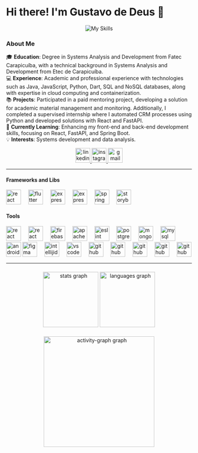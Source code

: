 # Hi there! I'm Gustavo de Deus 👋


<div align="center">

  ![My Skills](https://skillicons.dev/icons?i=typescript,python,java,dart,linux,aws)

</div>

### About Me  
🎓 **Education**: Degree in Systems Analysis and Development from Fatec Carapicuíba, with a technical background in Systems Analysis and Development from Etec de Carapicuíba.  
💻 **Experience**: Academic and professional experience with technologies such as Java, JavaScript, Python, Dart, SQL and NoSQL databases, along with expertise in cloud computing and containerization.  
📚 **Projects**: Participated in a paid mentoring project, developing a solution for academic material management and monitoring. Additionally, I completed a supervised internship where I automated CRM processes using Python and developed solutions with React and FastAPI.  
🌱 **Currently Learning**: Enhancing my front-end and back-end development skills, focusing on React, FastAPI, and Spring Boot.  
💡 **Interests**: Systems development and data analysis.  

<div align="center">
  <a href="https://www.linkedin.com/in/gustavo-de-deus-conceicao/" target="_blank">
    <img src="https://skillicons.dev/icons?i=linkedin" height="40" alt="linkedin logo"  />
  </a>
  <a href="https://www.instagram.com/decode0001/" target="_blank">
    <img src="https://skillicons.dev/icons?i=instagram" height="40" alt="instagram logo"  />
  </a>
  <a href="mailto:gustavodedeusconceicao@gmail.com" target="_blank">
    <img src="https://skillicons.dev/icons?i=gmail" height="40" alt="gmail logo"  />
  </a>
</div>

---

<h4 align="left">Frameworks and Libs</h4>

<div align="left">
  <img src="https://cdn.jsdelivr.net/gh/devicons/devicon/icons/react/react-original.svg" height="40" alt="react logo"  />
  <img width="12" />
  <img src="https://cdn.jsdelivr.net/gh/devicons/devicon/icons/flutter/flutter-original.svg" height="40" alt="flutter logo"  />
  <img width="12" />
  <img src="https://skillicons.dev/icons?i=flask" height="40" alt="express logo"  />
  <img width="12" />
  <img src="https://skillicons.dev/icons?i=fastapi" height="40" alt="express logo"  />
  <img width="12" />
  <img src="https://cdn.jsdelivr.net/gh/devicons/devicon/icons/spring/spring-original.svg" height="40" alt="spring logo"  />
  <img width="12" />
  <img src="https://cdn.jsdelivr.net/gh/devicons/devicon/icons/storybook/storybook-original.svg" height="40" alt="storybook logo"  />
</div>

<h4 align="left">Tools</h4>

<div align="left">
  <img src="https://skillicons.dev/icons?i=aws" height="40" alt="react logo"  />
  <img width="12" />
  <img src="https://skillicons.dev/icons?i=docker" height="40" alt="react logo"  />
  <img width="12" />
  <img src="https://skillicons.dev/icons?i=firebase" height="40" alt="firebase logo"  />
  <img width="12" />
  <img src="https://cdn.jsdelivr.net/gh/devicons/devicon/icons/apache/apache-original.svg" height="40" alt="apache logo"  />
  <img width="12" />
  <img src="https://cdn.jsdelivr.net/gh/devicons/devicon/icons/eslint/eslint-original.svg" height="40" alt="eslint logo"  />
  <img width="12" />
  <img src="https://cdn.jsdelivr.net/gh/devicons/devicon/icons/postgresql/postgresql-original.svg" height="40" alt="postgresql logo"  />
  <img width="12" />
  <img src="https://cdn.jsdelivr.net/gh/devicons/devicon/icons/mongodb/mongodb-original.svg" height="40" alt="mongodb logo"  />
  <img width="12" />
  <img src="https://cdn.jsdelivr.net/gh/devicons/devicon/icons/mysql/mysql-original.svg" height="40" alt="mysql logo"  />
  <img width="12" />
  <img src="https://cdn.jsdelivr.net/gh/devicons/devicon/icons/androidstudio/androidstudio-original.svg" height="40" alt="androidstudio logo"  />
  <img src="https://cdn.jsdelivr.net/gh/devicons/devicon/icons/figma/figma-original.svg" height="40" alt="figma logo"  />
  <img width="12" />
  <img src="https://skillicons.dev/icons?i=idea" height="40" alt="intellijidea logo"  />
  <img width="12" />
  <img src="https://cdn.jsdelivr.net/gh/devicons/devicon/icons/vscode/vscode-original.svg" height="40" alt="vscode logo"  />
  <img width="12" />
  <img src="https://skillicons.dev/icons?i=github" height="40" alt="github logo"  />
  <img width="12" />
  <img src="https://skillicons.dev/icons?i=postman" height="40" alt="github logo"  />
  <img width="12" />
  <img src="https://skillicons.dev/icons?i=powershell" height="40" alt="github logo"  />
  <img width="12" />
  <img src="https://skillicons.dev/icons?i=bash" height="40" alt="github logo"  />
  <img width="12" />
  <img src="https://skillicons.dev/icons?i=git" height="40" alt="github logo"  />
</div>

---

###

<div align="center">
  <img src="https://github-readme-stats.vercel.app/api?username=GUSTAV0DEDEUS&hide_title=false&hide_rank=false&show_icons=true&include_all_commits=true&count_private=true&disable_animations=false&theme=dracula&locale=en&hide_border=false" height="150" alt="stats graph"  />
  <img src="https://github-readme-stats.vercel.app/api/top-langs?username=GUSTAV0DEDEUS&locale=en&hide_title=false&layout=compact&card_width=320&langs_count=5&theme=dracula&hide_border=false" height="150" alt="languages graph"  />
</div>

###

<div align="center">
  <img src="https://github-readme-activity-graph.vercel.app/graph?username=GUSTAV0DEDEUS&radius=16&theme=react&area=true&order=5" height="300" alt="activity-graph graph"  />
</div>
